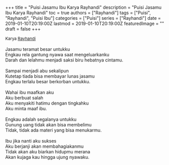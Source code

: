 +++
title = "Puisi Jasamu Ibu Karya Rayhandi"
description = "Puisi Jasamu Ibu Karya Rayhandi"
toc = true
authors = ["Rayhandi"]
tags = ["Puisi", "Rayhandi", "Puisi Ibu"]
categories = ["Puisi"]
series = ["Rayhandi"]
date = 2019-01-10T20:19:00Z
lastmod = 2019-01-10T20:19:00Z
featuredImage = ""
draft = false
+++

<div style="text-align: justify;">
<div style="font-size: small;">Karya <a href="/authors/rayhandi/" target="_blank">Rayhandi</a></div><br />
Jasamu teramat besar untukku<br />Engkau rela gantung nyawa saat mengeluarkanku<br />Darah dan lelahmu menjadi saksi biru hebatnya cintamu.<br /><br />Sampai menjadi abu sekalipun<br />Kutetap tiada bisa membayar lunas jasamu<br />Engkau terlalu besar berkorban untukku.<br /><br />Wahai ibu maafkan aku<br />Aku berbuat salah<br />Aku menyakiti hatimu dengan tingkahku<br />Aku minta maaf ibu.<br /><br />Engkau adalah segalanya untukku<br />Gunung uang tidak akan bisa membelimu<br />Tidak, tidak ada materi yang bisa menukarmu.<br /><br />Ibu jika nanti aku sukses<br />Aku berjanji akan membahagiakanmu<br />Tidak akan aku biarkan hidupmu merana<br />Akan kujaga kau hingga ujung nyawaku.</div>
